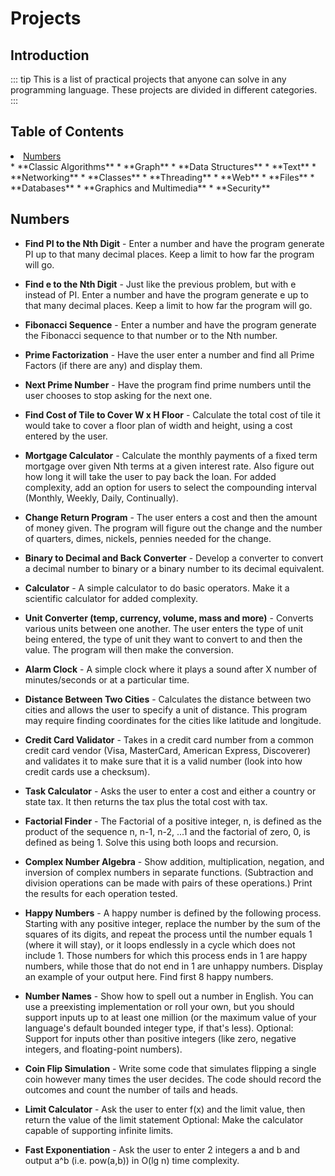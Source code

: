 # Projects


## Introduction
::: tip
This is a list of practical projects that anyone can solve in any programming language. These projects are divided in different categories.
:::


## Table of Contents

<li><a href="#Numbers">Numbers</a></li>
* **Classic Algorithms**
  * **Graph**
  * **Data Structures**
  * **Text**
  * **Networking**
  * **Classes**
  * **Threading**
  * **Web**
  * **Files**
  * **Databases**
  * **Graphics and Multimedia**
  * **Security**


## Numbers

  * **Find PI to the Nth Digit** - Enter a number and have the program generate PI up to that many decimal places. Keep a limit to how far the program will go.
  
  * **Find e to the Nth Digit** - Just like the previous problem, but with e instead of PI. Enter a number and have the program generate e up to that many decimal places. Keep a limit to how far the program will go.
  
  * **Fibonacci Sequence** - Enter a number and have the program generate the Fibonacci sequence to that number or to the Nth number.
  
  * **Prime Factorization** - Have the user enter a number and find all Prime Factors (if there are any) and display them.
  
  * **Next Prime Number** - Have the program find prime numbers until the user chooses to stop asking for the next one.
  
  * **Find Cost of Tile to Cover W x H Floor** - Calculate the total cost of tile it would take to cover a floor plan of width and height, using a cost entered by the user.
  
  * **Mortgage Calculator** - Calculate the monthly payments of a fixed term mortgage over given Nth terms at a given interest rate. Also figure out how long it will take the user to pay back the loan. For added complexity, add an option for users to select the compounding interval (Monthly, Weekly, Daily, Continually).

 * **Change Return Program** - The user enters a cost and then the amount of money given. The program will figure out the change and the number of quarters, dimes, nickels, pennies needed for the change.
 
 * **Binary to Decimal and Back Converter** - Develop a converter to convert a decimal number to binary or a binary number to its decimal equivalent.
 
 * **Calculator** - A simple calculator to do basic operators. Make it a scientific calculator for added complexity.
 
 * **Unit Converter (temp, currency, volume, mass and more)** - Converts various units between one another. The user enters the type of unit being entered, the type of unit they want to convert to and then the value. The program will then make the conversion.
 
 * **Alarm Clock** -  A simple clock where it plays a sound after X number of minutes/seconds or at a particular time.
 
 * **Distance Between Two Cities** - Calculates the distance between two cities and allows the user to specify a unit of distance. This program may require finding coordinates for the cities like latitude and longitude.
 
 * **Credit Card Validator** - Takes in a credit card number from a common credit card vendor (Visa, MasterCard, American Express, Discoverer) and validates it to make sure that it is a valid number (look into how credit cards use a checksum).
 
 * **Task Calculator** - Asks the user to enter a cost and either a country or state tax. It then returns the tax plus the total cost with tax.
 
 * **Factorial Finder** - The Factorial of a positive integer, n, is defined as the product of the sequence n, n-1, n-2, ...1 and the factorial of zero, 0, is defined as being 1. Solve this using both loops and recursion.
 
 * **Complex Number Algebra** - Show addition, multiplication, negation, and inversion of complex numbers in separate functions. (Subtraction and division operations can be made with pairs of these operations.) Print the results for each operation tested.
 
 * **Happy Numbers** - A happy number is defined by the following process. Starting with any positive integer, replace the number by the sum of the squares of its digits, and repeat the process until the number equals 1 (where it will stay), or it loops endlessly in a cycle which does not include 1. Those numbers for which this process ends in 1 are happy numbers, while those that do not end in 1 are unhappy numbers. Display an example of your output here. Find first 8 happy numbers.
 
 * **Number Names** - Show how to spell out a number in English. You can use a preexisting implementation or roll your own, but you should support inputs up to at least one million (or the maximum value of your language's default bounded integer type, if that's less). Optional: Support for inputs other than positive integers (like zero, negative integers, and floating-point numbers).
 
 * **Coin Flip Simulation** - Write some code that simulates flipping a single coin however many times the user decides. The code should record the outcomes and count the number of tails and heads.
 
 * **Limit Calculator** - Ask the user to enter f(x) and the limit value, then return the value of the limit statement Optional: Make the calculator capable of supporting infinite limits.
 
 * **Fast Exponentiation** - Ask the user to enter 2 integers a and b and output a^b (i.e. pow(a,b)) in O(lg n) time complexity. 



